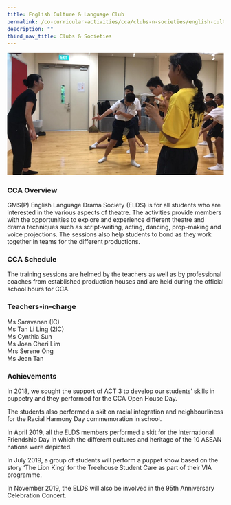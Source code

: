 ```yaml
---
title: English Culture & Language Club
permalink: /co-curricular-activities/cca/clubs-n-societies/english-culture-n-language-club/
description: ""
third_nav_title: Clubs & Societies
---
```

![](/images/ELDS%201.jpg)

### CCA Overview

GMS(P) English Language Drama Society (ELDS) is for all students who are interested in the various aspects of theatre. The activities provide members with the opportunities to explore and experience different theatre and drama techniques such as script-writing, acting, dancing, prop-making and voice projections. The sessions also help students to bond as they work together in teams for the different productions.

### CCA Schedule

The training sessions are helmed by the teachers as well as by professional coaches from established production houses and are held during the official school hours for CCA.

### Teachers-in-charge
  
Ms Saravanan (IC)  
Ms Tan Li Ling (2IC)  
Ms Cynthia Sun  
Ms Joan Cheri Lim  
Mrs Serene Ong  
Ms Jean Tan  
  
### Achievements

In 2018, we sought the support of ACT 3 to develop our students’ skills in puppetry and they performed for the CCA Open House Day. 

The students also performed a skit on racial integration and neighbourliness for the Racial Harmony Day commemoration in school.

In April 2019, all the ELDS members performed a skit for the International Friendship Day in which the different cultures and heritage of the 10 ASEAN nations were depicted. 

In July 2019, a group of students will perform a puppet show based on the story ‘The Lion King’ for the Treehouse Student Care as part of their VIA programme.  

In November 2019, the ELDS will also be involved in the 95th Anniversary Celebration Concert.